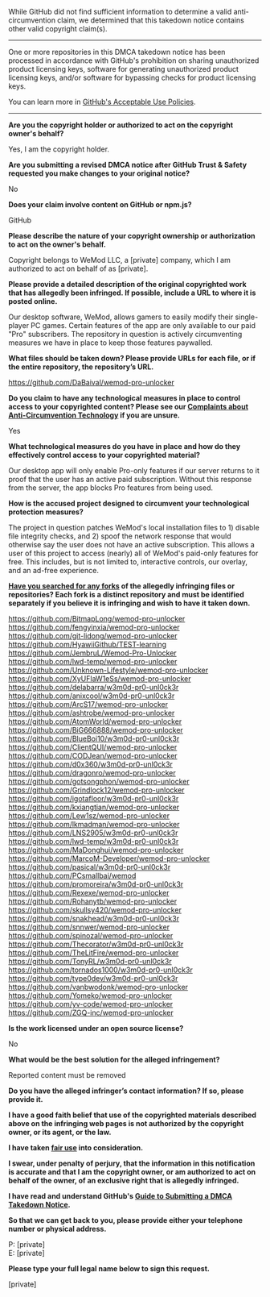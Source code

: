 While GitHub did not find sufficient information to determine a valid anti-circumvention claim, we determined that this takedown notice contains other valid copyright claim(s).

---

One or more repositories in this DMCA takedown notice has been processed in accordance with GitHub's prohibition on sharing unauthorized product licensing keys, software for generating unauthorized product licensing keys, and/or software for bypassing checks for product licensing keys.

You can learn more in [GitHub's Acceptable Use Policies](https://docs.github.com/en/github/site-policy/github-acceptable-use-policies).

---

**Are you the copyright holder or authorized to act on the copyright owner's behalf?**  
  
Yes, I am the copyright holder.  
  
**Are you submitting a revised DMCA notice after GitHub Trust & Safety requested you make changes to your original notice?**  
  
No  
  
**Does your claim involve content on GitHub or npm.js?**  
  
GitHub  
  
**Please describe the nature of your copyright ownership or authorization to act on the owner's behalf.**  
  
Copyright belongs to WeMod LLC, a [private] company, which I am authorized to act on behalf of as [private].  
  
**Please provide a detailed description of the original copyrighted work that has allegedly been infringed. If possible, include a URL to where it is posted online.**  
  
Our desktop software, WeMod, allows gamers to easily modify their single-player PC games. Certain features of the app are only available to our paid "Pro" subscribers. The repository in question is actively circumventing measures we have in place to keep those features paywalled.  
  
**What files should be taken down? Please provide URLs for each file, or if the entire repository, the repository’s URL.**  
  
https://github.com/DaBaival/wemod-pro-unlocker  
  
**Do you claim to have any technological measures in place to control access to your copyrighted content? Please see our <a href="https://docs.github.com/articles/guide-to-submitting-a-dmca-takedown-notice#complaints-about-anti-circumvention-technology">Complaints about Anti-Circumvention Technology</a> if you are unsure.**  
  
Yes  
  
**What technological measures do you have in place and how do they effectively control access to your copyrighted material?**  
  
Our desktop app will only enable Pro-only features if our server returns to it proof that the user has an active paid subscription. Without this response from the server, the app blocks Pro features from being used.  
  
**How is the accused project designed to circumvent your technological protection measures?**  
  
The project in question patches WeMod's local installation files to 1) disable file integrity checks, and 2) spoof the network response that would otherwise say the user does not have an active subscription. This allows a user of this project to access (nearly) all of WeMod's paid-only features for free. This includes, but is not limited to, interactive controls, our overlay, and an ad-free experience.  
  
**<a href="https://docs.github.com/articles/dmca-takedown-policy#b-what-about-forks-or-whats-a-fork">Have you searched for any forks</a> of the allegedly infringing files or repositories? Each fork is a distinct repository and must be identified separately if you believe it is infringing and wish to have it taken down.**  
  
https://github.com/BitmapLong/wemod-pro-unlocker  
https://github.com/fengyinxia/wemod-pro-unlocker  
https://github.com/git-lidong/wemod-pro-unlocker  
https://github.com/HyawiiGithub/TEST-learning  
https://github.com/JembruL/Wemod-Pro-Unlocker  
https://github.com/lwd-temp/wemod-pro-unlocker  
https://github.com/Unknown-Lifestyle/wemod-pro-unlocker  
https://github.com/XyUFlaW1eSs/wemod-pro-unlocker  
https://github.com/delabarra/w3m0d-pr0-unl0ck3r  
https://github.com/anixcool/w3m0d-pr0-unl0ck3r  
https://github.com/ArcS17/wemod-pro-unlocker  
https://github.com/ashtrobe/wemod-pro-unlocker  
https://github.com/AtomWorld/wemod-pro-unlocker  
https://github.com/BiG666888/wemod-pro-unlocker  
https://github.com/BlueBoi10/w3m0d-pr0-unl0ck3r  
https://github.com/ClientQUI/wemod-pro-unlocker  
https://github.com/CODJean/wemod-pro-unlocker  
https://github.com/d0x360/w3m0d-pr0-unl0ck3r  
https://github.com/dragonro/wemod-pro-unlocker  
https://github.com/gotsongphon/wemod-pro-unlocker  
https://github.com/Grindlock12/wemod-pro-unlocker  
https://github.com/igotafloor/w3m0d-pr0-unl0ck3r  
https://github.com/kxiangtian/wemod-pro-unlocker  
https://github.com/Lew1sz/wemod-pro-unlocker  
https://github.com/lkmadman/wemod-pro-unlocker  
https://github.com/LNS2905/w3m0d-pr0-unl0ck3r  
https://github.com/lwd-temp/w3m0d-pr0-unl0ck3r  
https://github.com/MaDonghui/wemod-pro-unlocker  
https://github.com/MarcoM-Developer/wemod-pro-unlocker  
https://github.com/pasical/w3m0d-pr0-unl0ck3r  
https://github.com/PCsmallbai/wemod  
https://github.com/promoreira/w3m0d-pr0-unl0ck3r  
https://github.com/Rexexe/wemod-pro-unlocker  
https://github.com/Rohanytb/wemod-pro-unlocker  
https://github.com/skullsy420/wemod-pro-unlocker  
https://github.com/snakhead/w3m0d-pr0-unl0ck3r  
https://github.com/snnwer/wemod-pro-unlocker  
https://github.com/spinozal/wemod-pro-unlocker  
https://github.com/Thecorator/w3m0d-pr0-unl0ck3r  
https://github.com/TheLitFire/wemod-pro-unlocker  
https://github.com/TonyRL/w3m0d-pr0-unl0ck3r  
https://github.com/tornados1000/w3m0d-pr0-unl0ck3r  
https://github.com/type0dev/w3m0d-pr0-unl0ck3r  
https://github.com/vanbwodonk/wemod-pro-unlocker  
https://github.com/Yomeko/wemod-pro-unlocker  
https://github.com/yv-code/wemod-pro-unlocker  
https://github.com/ZGQ-inc/wemod-pro-unlocker  
  
**Is the work licensed under an open source license?**  
  
No  
  
**What would be the best solution for the alleged infringement?**  
  
Reported content must be removed  
  
**Do you have the alleged infringer’s contact information? If so, please provide it.**  
  
**I have a good faith belief that use of the copyrighted materials described above on the infringing web pages is not authorized by the copyright owner, or its agent, or the law.**  
  
**I have taken <a href="https://www.lumendatabase.org/topics/22">fair use</a> into consideration.**  
  
**I swear, under penalty of perjury, that the information in this notification is accurate and that I am the copyright owner, or am authorized to act on behalf of the owner, of an exclusive right that is allegedly infringed.**  
  
**I have read and understand GitHub's <a href="https://docs.github.com/articles/guide-to-submitting-a-dmca-takedown-notice/">Guide to Submitting a DMCA Takedown Notice</a>.**  
  
**So that we can get back to you, please provide either your telephone number or physical address.**  
  
P: [private]  
E: [private]   
  
**Please type your full legal name below to sign this request.**  
  
[private]  
